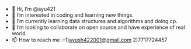 - 👋 Hi, I’m @ayu421
- 👀 I’m interested in coding and learning new things.
- 🌱 I’m currently learning data structures and algorithms and doing cp.
- 💞️ I’m looking to collaborate on open source and have experience of real world.
- 📫 How to reach me :-1)ayush422001@gmail.com
                        2)7717724457

<!---
ayu421/ayu421 is a ✨ special ✨ repository because its `README.md` (this file) appears on your GitHub profile.
You can click the Preview link to take a look at your changes.
--->
